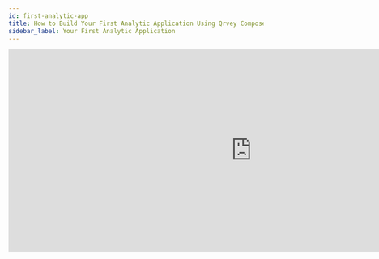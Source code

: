 ```yaml
---
id: first-analytic-app
title: How to Build Your First Analytic Application Using Qrvey Composer
sidebar_label: Your First Analytic Application
---
```

<div style={{textAlign: "justify"}}>

<iframe src="https://docs.google.com/presentation/d/e/2PACX-1vRGWXBBU9boS0HV12Q5pc4IT2_YSk55D_2oOHYKx1rezxoSacyKbr6LensS-BQpb5_FX4GssGF2-HUs/embed?start=false&loop=false&delayms=3000" frameborder="0" width="960" height="400" allowfullscreen="true" mozallowfullscreen="true" webkitallowfullscreen="true"></iframe>

</div>
